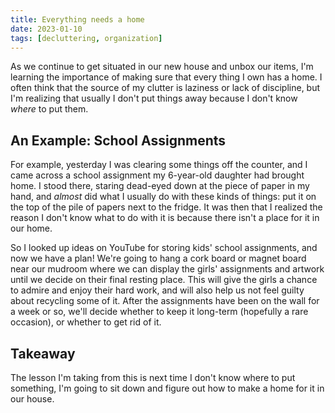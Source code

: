 ```yaml
---
title: Everything needs a home
date: 2023-01-10
tags: [decluttering, organization]
---
```


As we continue to get situated in our new house and unbox our items, I'm learning the importance of making sure that every thing I own has a home. I often think that the source of my clutter is laziness or lack of discipline, but I'm realizing that usually I don't put things away because I don't know _where_ to put them.

## An Example: School Assignments

For example, yesterday I was clearing some things off the counter, and I came across a school assignment my 6-year-old daughter had brought home. I stood there, staring dead-eyed down at the piece of paper in my hand, and _almost_ did what I usually do with these kinds of things: put it on the top of the pile of papers next to the fridge. It was then that I realized the reason I don't know what to do with it is because there isn't a place for it in our home.

So I looked up ideas on YouTube for storing kids' school assignments, and now we have a plan! We're going to hang a cork board or magnet board near our mudroom where we can display the girls' assignments and artwork until we decide on their final resting place. This will give the girls a chance to admire and enjoy their hard work, and will also help us not feel guilty about recycling some of it. After the assignments have been on the wall for a week or so, we'll decide whether to keep it long-term (hopefully a rare occasion), or whether to get rid of it.

## Takeaway

The lesson I'm taking from this is next time I don't know where to put something, I'm going to sit down and figure out how to make a home for it in our house.
